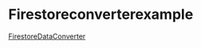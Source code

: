 # Firestoreconverterexample

[FirestoreDataConverter](https://firebase.google.com/docs/reference/js/firebase.firestore.FirestoreDataConverter)
